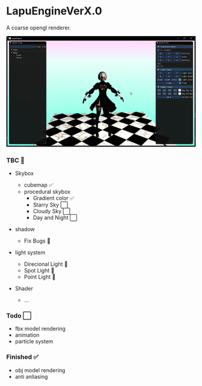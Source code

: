 # LapuEngineVerX.0

A coarse opengl renderer.

![](https://github.com/llapuras/LapuEngineVerX.0/blob/master/display/1.png)

### TBC 🚧
 
- Skybox
    - cubemap ✅
    - procedural skybox
        - Gradient color ✅
        - Starry Sky ⬜
        - Cloudy Sky ⬜
        - Day and Night ⬜

- shadow
    - Fix Bugs 🚧

- light system 
    - Direcional Light 🚧
    - Spot Light 🚧
    - Point Light 🚧

- Shader
    - ...



### Todo ⬜

- fbx model rendering
- animation
- particle system


### Finished ✅

- obj model rendering
- anti anliasing
